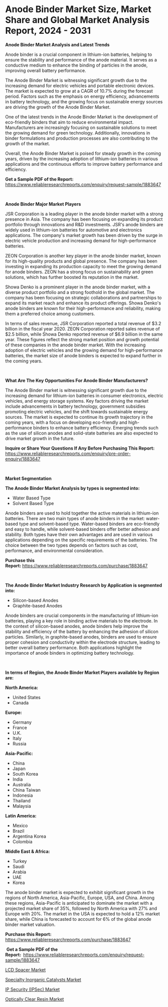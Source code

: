 <p><h1>Anode Binder Market Size, Market Share and Global Market Analysis Report, 2024 - 2031</h1></p><p><strong>Anode Binder Market Analysis and Latest Trends</strong></p>
<p><p>Anode binder is a crucial component in lithium-ion batteries, helping to ensure the stability and performance of the anode material. It serves as a conductive medium to enhance the binding of particles in the anode, improving overall battery performance.</p><p>The Anode Binder Market is witnessing significant growth due to the increasing demand for electric vehicles and portable electronic devices. The market is expected to grow at a CAGR of 10.7% during the forecast period. Factors such as the emphasis on energy efficiency, advancements in battery technology, and the growing focus on sustainable energy sources are driving the growth of the Anode Binder Market.</p><p>One of the latest trends in the Anode Binder Market is the development of eco-friendly binders that aim to reduce environmental impact. Manufacturers are increasingly focusing on sustainable solutions to meet the growing demand for green technology. Additionally, innovations in binder formulations and production processes are also contributing to the growth of the market.</p><p>Overall, the Anode Binder Market is poised for steady growth in the coming years, driven by the increasing adoption of lithium-ion batteries in various applications and the continuous efforts to improve battery performance and efficiency.</p></p>
<p><strong>Get a Sample PDF of the Report:&nbsp;</strong> <a href="https://www.reliableresearchreports.com/enquiry/request-sample/1883647">https://www.reliableresearchreports.com/enquiry/request-sample/1883647</a></p>
<p>&nbsp;</p>
<p><strong>Anode Binder Major Market Players</strong></p>
<p><p>JSR Corporation is a leading player in the anode binder market with a strong presence in Asia. The company has been focusing on expanding its product portfolio through innovations and R&D investments. JSR's anode binders are widely used in lithium-ion batteries for automotive and electronics applications. The company's market growth has been driven by the surge in electric vehicle production and increasing demand for high-performance batteries.</p><p>ZEON Corporation is another key player in the anode binder market, known for its high-quality products and global presence. The company has been investing in expanding its production capacity to meet the growing demand for anode binders. ZEON has a strong focus on sustainability and green solutions, which has further boosted its reputation in the market.</p><p>Showa Denko is a prominent player in the anode binder market, with a diverse product portfolio and a strong foothold in the global market. The company has been focusing on strategic collaborations and partnerships to expand its market reach and enhance its product offerings. Showa Denko's anode binders are known for their high-performance and reliability, making them a preferred choice among customers.</p><p>In terms of sales revenue, JSR Corporation reported a total revenue of $3.2 billion in the fiscal year 2020. ZEON Corporation reported sales revenue of $2.5 billion, while Showa Denko reported revenue of $6.9 billion in the same year. These figures reflect the strong market position and growth potential of these companies in the anode binder market. With the increasing adoption of electric vehicles and the growing demand for high-performance batteries, the market size of anode binders is expected to expand further in the coming years.</p></p>
<p>&nbsp;</p>
<p><strong>What Are The Key Opportunities For Anode Binder Manufacturers?</strong></p>
<p><p>The Anode Binder market is witnessing significant growth due to the increasing demand for lithium-ion batteries in consumer electronics, electric vehicles, and energy storage systems. Key factors driving the market include advancements in battery technology, government subsidies promoting electric vehicles, and the shift towards sustainable energy sources. The market is expected to continue its growth trajectory in the coming years, with a focus on developing eco-friendly and high-performance binders to enhance battery efficiency. Emerging trends such as the use of silicon anodes and solid-state batteries are also expected to drive market growth in the future.</p></p>
<p><strong>Inquire or Share Your Questions If Any Before Purchasing This Report:</strong> <a href="https://www.reliableresearchreports.com/enquiry/pre-order-enquiry/1883647">https://www.reliableresearchreports.com/enquiry/pre-order-enquiry/1883647</a></p>
<p>&nbsp;</p>
<p><strong>Market Segmentation</strong></p>
<p><strong>The Anode Binder Market Analysis by types is segmented into:</strong></p>
<p><ul><li>Water Based Type</li><li>Solvent Based Type</li></ul></p>
<p><p>Anode binders are used to hold together the active materials in lithium-ion batteries. There are two main types of anode binders in the market: water-based type and solvent-based type. Water-based binders are eco-friendly and easy to handle, while solvent-based binders offer better adhesion and stability. Both types have their own advantages and are used in various applications depending on the specific requirements of the batteries. The choice between the two types depends on factors such as cost, performance, and environmental consideration.</p></p>
<p><strong>Purchase this Report:&nbsp;</strong><a href="https://www.reliableresearchreports.com/purchase/1883647">https://www.reliableresearchreports.com/purchase/1883647</a></p>
<p>&nbsp;</p>
<p><strong>The Anode Binder Market Industry Research by Application is segmented into:</strong></p>
<p><ul><li>Silicon-based Anodes</li><li>Graphite-based Anodes</li></ul></p>
<p><p>Anode binders are crucial components in the manufacturing of lithium-ion batteries, playing a key role in binding active materials to the electrode. In the context of silicon-based anodes, anode binders help improve the stability and efficiency of the battery by enhancing the adhesion of silicon particles. Similarly, in graphite-based anodes, binders are used to ensure proper cohesion and conductivity within the electrode structure, leading to better overall battery performance. Both applications highlight the importance of anode binders in optimizing battery technology.</p></p>
<p>&nbsp;</p>
<p><strong>In terms of Region, the Anode Binder Market Players available by Region are:</strong></p>
<p>
    <p> <strong> North America: </strong>
        <ul>
            <li>United States</li>
            <li>Canada</li>
        </ul>
        </p> 
    <p> <strong> Europe: </strong>
        <ul>
            <li>Germany</li>
            <li>France</li>
            <li>U.K.</li>
            <li>Italy</li>
            <li>Russia</li>
        </ul>
        </p> 
    <p> <strong> Asia-Pacific: </strong>
        <ul>
            <li>China</li>
            <li>Japan</li>
            <li>South Korea</li>
            <li>India</li>
            <li>Australia</li>
            <li>China Taiwan</li>
            <li>Indonesia</li>
            <li>Thailand</li>
            <li>Malaysia</li>
        </ul>
        </p> 
    <p> <strong> Latin America: </strong>
        <ul>
            <li>Mexico</li>
            <li>Brazil</li>
            <li>Argentina Korea</li>
            <li>Colombia</li>
        </ul>
        </p> 
    <p> <strong> Middle East & Africa: </strong>
        <ul>
            <li>Turkey</li>
            <li>Saudi</li>
            <li>Arabia</li>
            <li>UAE</li>
            <li>Korea</li>
        </ul>
    </p>
    </p>
<p><p>The anode binder market is expected to exhibit significant growth in the regions of North America, Asia-Pacific, Europe, USA, and China. Among these regions, Asia-Pacific is anticipated to dominate the market with a projected market share of 35%, followed by North America with 27% and Europe with 20%. The market in the USA is expected to hold a 12% market share, while China is forecasted to account for 6% of the global anode binder market valuation.</p></p>
<p><strong>Purchase this Report: </strong><a href="https://www.reliableresearchreports.com/purchase/1883647">https://www.reliableresearchreports.com/purchase/1883647</a></p>
<p>&nbsp;<strong>Get a Sample PDF of the Report:&nbsp;&nbsp;</strong><a href="https://www.reliableresearchreports.com/enquiry/request-sample/1883647">https://www.reliableresearchreports.com/enquiry/request-sample/1883647</a></p>
<p><strong></strong></p>
<p><p><a href="https://github.com/changoleonlaverguenzanoexiste/Market-Research-Report-List-2/blob/main/lcd-spacer-market.md">LCD Spacer Market</a></p><p><a href="https://issuu.com/reportprime-2/docs/specialty-inorganic-catalysts-market-size-2030.ppt">Specialty Inorganic Catalysts Market</a></p><p><a href="https://issuu.com/reportprime-2/docs/ip-security-ipsec-market-size-2030.pptx">IP Security (IPSec) Market</a></p><p><a href="https://github.com/dimitrishawkinswaynenp91rgz/Market-Research-Report-List-1/blob/main/optically-clear-resin-market.md">Optically Clear Resin Market</a></p></p>